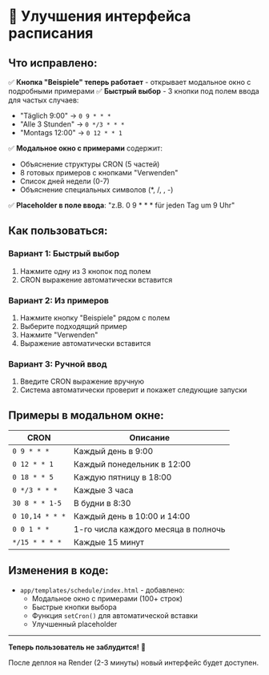 # 🎯 Улучшения интерфейса расписания

## Что исправлено:

✅ **Кнопка "Beispiele" теперь работает** - открывает модальное окно с подробными примерами
✅ **Быстрый выбор** - 3 кнопки под полем ввода для частых случаев:
  - "Täglich 9:00" → `0 9 * * *`
  - "Alle 3 Stunden" → `0 */3 * * *`  
  - "Montags 12:00" → `0 12 * * 1`

✅ **Модальное окно с примерами** содержит:
  - Объяснение структуры CRON (5 частей)
  - 8 готовых примеров с кнопками "Verwenden"
  - Список дней недели (0-7)
  - Объяснение специальных символов (*, /, , -)

✅ **Placeholder в поле ввода**: "z.B. 0 9 * * * für jeden Tag um 9 Uhr"

## Как пользоваться:

### Вариант 1: Быстрый выбор
1. Нажмите одну из 3 кнопок под полем
2. CRON выражение автоматически вставится

### Вариант 2: Из примеров
1. Нажмите кнопку "Beispiele" рядом с полем
2. Выберите подходящий пример
3. Нажмите "Verwenden"
4. Выражение автоматически вставится

### Вариант 3: Ручной ввод
1. Введите CRON выражение вручную
2. Система автоматически проверит и покажет следующие запуски

## Примеры в модальном окне:

| CRON | Описание |
|------|----------|
| `0 9 * * *` | Каждый день в 9:00 |
| `0 12 * * 1` | Каждый понедельник в 12:00 |
| `0 18 * * 5` | Каждую пятницу в 18:00 |
| `0 */3 * * *` | Каждые 3 часа |
| `30 8 * * 1-5` | В будни в 8:30 |
| `0 10,14 * * *` | Каждый день в 10:00 и 14:00 |
| `0 0 1 * *` | 1-го числа каждого месяца в полночь |
| `*/15 * * * *` | Каждые 15 минут |

## Изменения в коде:

- `app/templates/schedule/index.html` - добавлено:
  - Модальное окно с примерами (100+ строк)
  - Быстрые кнопки выбора
  - Функция `setCron()` для автоматической вставки
  - Улучшенный placeholder

---

**Теперь пользователь не заблудится!** 🎉

После деплоя на Render (2-3 минуты) новый интерфейс будет доступен.

